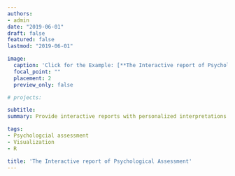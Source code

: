 ```yaml
---
authors:
- admin
date: "2019-06-01"
draft: false
featured: false
lastmod: "2019-06-01"

image:
  caption: 'Click for the Example: [**The Interactive report of Psychological Assessment (Korean)**](https://a072826.github.io/kibum_moon/19_2_KUSCC.html)'
  focal_point: ""
  placement: 2
  preview_only: false

# projects: 

subtitle: 
summary: Provide interactive reports with personalized interpretations on the results of psychological assessments

tags:
- Psychologcial assessment
- Visualization
- R

title: 'The Interactive report of Psychological Assessment'
---
```



